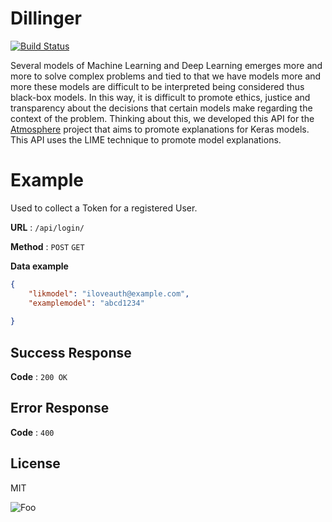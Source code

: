 # Dillinger

[![Build Status](https://travis-ci.org/joemccann/dillinger.svg?branch=master)](https://travis-ci.org/joemccann/dillinger)

Several models of Machine Learning and Deep Learning emerges more and more to solve complex problems and tied to that we have models more and more these models are difficult to be interpreted being considered thus black-box models. In this way, it is difficult to promote ethics, justice and transparency about the decisions that certain models make regarding the context of the problem. Thinking about this, we developed this API for the [Atmosphere](https://www.atmosphere-eubrazil.eu/) project that aims to promote explanations for Keras models.
This API uses the LIME technique to promote model explanations.

# Example

Used to collect a Token for a registered User.

**URL** : `/api/login/`

**Method** : `POST`   `GET`

**Data example**

```json
{
    "likmodel": "iloveauth@example.com",
    "examplemodel": "abcd1234"
    
}
```

## Success Response

**Code** : `200 OK`

## Error Response
**Code** : `400`







License
----

MIT


![Foo](https://www.atmosphere-eubrazil.eu/sites/all/themes/theme1/logo.png)



  

